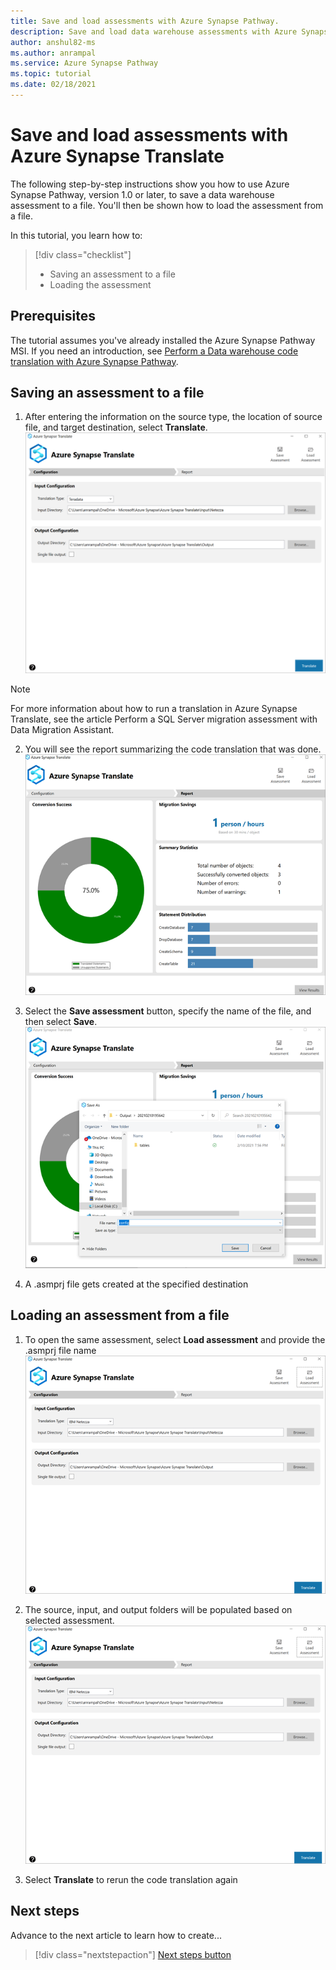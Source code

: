 ```yaml
---
title: Save and load assessments with Azure Synapse Pathway.
description: Save and load data warehouse assessments with Azure Synapse Pathway. 
author: anshul82-ms
ms.author: anrampal
ms.service: Azure Synapse Pathway
ms.topic: tutorial 
ms.date: 02/18/2021
---
```


# Save and load assessments with Azure Synapse Translate 

The following step-by-step instructions show you how to use Azure Synapse Pathway, version 1.0 or later, to save a data warehouse assessment to a file. You'll then be shown how to load the assessment from a file.

In this tutorial, you learn how to:

> [!div class="checklist"]
> * Saving an assessment to a file
> * Loading the assessment

## Prerequisites

The tutorial assumes you've already installed the Azure Synapse Pathway MSI. If you need an introduction, see [Perform a Data warehouse code translation with Azure Synapse Pathway](http://www.asp.net/mvc/overview/getting-started/introduction/getting-started).

## Saving an assessment to a file

1. After entering the information on the source type, the location of source file, and target destination, select **Translate**.
![Azure Synapse Translate assessment.](./media/saveload-assessment/translate.png)

>[!Note]
>For more information about how to run a translation in Azure Synapse Translate, see the article Perform a SQL Server migration assessment with Data Migration Assistant.

2. You will see the report summarizing the code translation that was done.
 ![Azure Synapse Translate assessment.](./media/saveload-assessment/view-report.png)
3. Select the **Save assessment** button, specify the name of the file, and then select **Save**.
![Azure Synapse Translate assessment.](./media/saveload-assessment/save-assessment.png)

4. A .asmprj file gets created at the specified destination

## Loading an assessment from a file

1. To open the same assessment, select **Load assessment** and provide the .asmprj file name
![Azure Synapse Translate assessment.](./media/saveload-assessment/load-assessment.png)

1. The source, input, and output folders will be populated based on selected assessment.
![Azure Synapse Translate assessment.](./media/saveload-assessment/load-assessment.png)
1. Select **Translate** to rerun the code translation again

## Next steps

Advance to the next article to learn how to create...
> [!div class="nextstepaction"]
> [Next steps button](contribute-how-to-mvc-tutorial.md)
